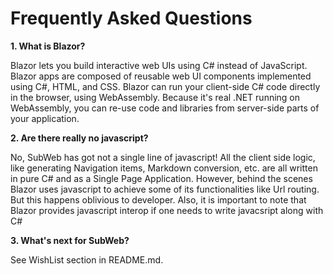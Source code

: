 Frequently Asked Questions
==========================

**1. What is Blazor?**

Blazor lets you build interactive web UIs using C# instead of JavaScript. Blazor apps are composed of reusable web UI components implemented using C#, HTML, and CSS. Blazor can run your client-side C# code directly in the browser, using WebAssembly. Because it's real .NET running on WebAssembly, you can re-use code and libraries from server-side parts of your application.

**2. Are there really no javascript?**

No, SubWeb has got not a single line of javascript! All the client side logic, like generating Navigation items, Markdown conversion, etc. are all written in pure C# and as a Single Page Application. However, behind the scenes Blazor uses javascript to achieve some of its functionalities like Url routing. But this happens oblivious to developer. Also, it is important to note that Blazor provides javascript interop if one needs to write javacsript along with C#

**3. What's next for SubWeb?**

See WishList section in README.md.